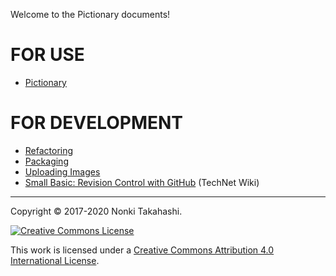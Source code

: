 Welcome to the Pictionary documents!

# FOR USE
* [Pictionary](Pictionary.md)
# FOR DEVELOPMENT
* [Refactoring](Refactoring.md)
* [Packaging](Packaging.md)
* [Uploading Images](Uploading-Images.md)
* [Small Basic: Revision Control with GitHub](https://social.technet.microsoft.com/wiki/contents/articles/37846.small-basic-revision-control-with-github.aspx) (TechNet Wiki)
____
Copyright © 2017-2020 Nonki Takahashi.

[![Creative Commons License](https://i.creativecommons.org/l/by/4.0/88x31.png)](http://creativecommons.org/licenses/by/4.0/)

This work is licensed under a [Creative Commons Attribution 4.0 International License](http://creativecommons.org/licenses/by/4.0/).